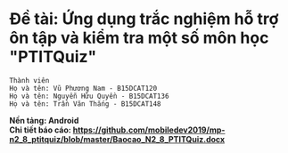 # Đề tài: Ứng dụng trắc nghiệm hỗ trợ ôn tập và kiểm tra một số môn học "PTITQuiz"
    Thành viên
    Họ và tên: Vũ Phương Nam - B15DCAT120
    Họ và tên: Nguyễn Hữu Quyền - B15DCAT136
    Họ và tên: Trần Văn Thắng - B15DCAT148
<b>Nền tảng: Android
<br>
<b>Chi tiết báo cáo: https://github.com/mobiledev2019/mp-n2_8_ptitquiz/blob/master/Baocao_N2_8_PTITQuiz.docx
